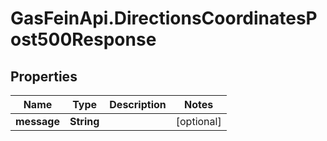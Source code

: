 # GasFeinApi.DirectionsCoordinatesPost500Response

## Properties

Name | Type | Description | Notes
------------ | ------------- | ------------- | -------------
**message** | **String** |  | [optional] 



